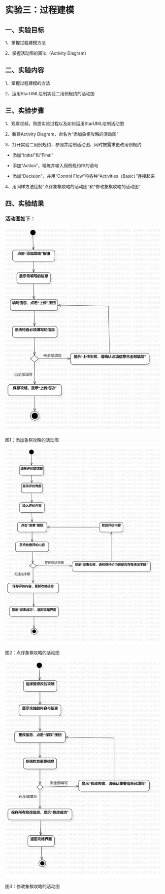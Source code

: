 # 实验三：过程建模

## 一、实验目标

1、掌握过程建模方法

2、掌握活动图的画法（Activity Diagram）

## 二、实验内容

1、掌握过程建模的方法

2、运用StarUML绘制实验二用例规约的活动图

## 三、实验步骤

1、观看视频，熟悉实验过程以及如何运用StarUML绘制活动图

2、新建Activity Diagram，命名为“添加象棋攻略的活动图”

3、打开实验二用例规约，参照并绘制活动图，同时按需求更改用例规约

- 添加“Initial”和“Final”

- 添加“Action”，精炼并输入用例规约中的语句

- 添加“Decision”，并用“Control Flow”将各种“Activities（Basic）”连接起来

4、用同样方法绘制“点评象棋攻略的活动图”和“修改象棋攻略的活动图”

## 四、实验结果

### 活动图如下：

![UML活动图](./添加象棋攻略的活动图.jpg)

图1：添加象棋攻略的活动图

![UML活动图](./点评象棋攻略的活动图.jpg)

图2：点评象棋攻略的活动图

![UML活动图](./修改象棋攻略的活动图.jpg)

图3：修改象棋攻略的活动图
